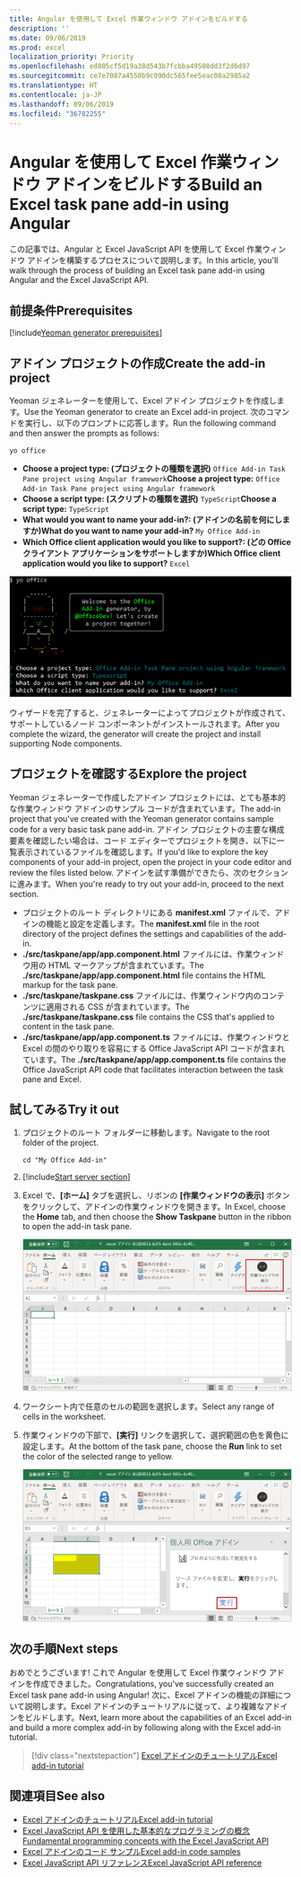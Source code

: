 ```yaml
---
title: Angular を使用して Excel 作業ウィンドウ アドインをビルドする
description: ''
ms.date: 09/06/2019
ms.prod: excel
localization_priority: Priority
ms.openlocfilehash: ed805cf5d19a38d543b7fcbba49508dd3f2d6d97
ms.sourcegitcommit: ce7e7087a4550b9c090dc565fee5eac08a2985a2
ms.translationtype: HT
ms.contentlocale: ja-JP
ms.lasthandoff: 09/06/2019
ms.locfileid: "36782255"
---
```

# <a name="build-an-excel-task-pane-add-in-using-angular"></a><span data-ttu-id="82520-102">Angular を使用して Excel 作業ウィンドウ アドインをビルドする</span><span class="sxs-lookup"><span data-stu-id="82520-102">Build an Excel task pane add-in using Angular</span></span>

<span data-ttu-id="82520-103">この記事では、Angular と Excel JavaScript API を使用して Excel 作業ウィンドウ アドインを構築するプロセスについて説明します。</span><span class="sxs-lookup"><span data-stu-id="82520-103">In this article, you'll walk through the process of building an Excel task pane add-in using Angular and the Excel JavaScript API.</span></span>

## <a name="prerequisites"></a><span data-ttu-id="82520-104">前提条件</span><span class="sxs-lookup"><span data-stu-id="82520-104">Prerequisites</span></span>

[!include[Yeoman generator prerequisites](../includes/quickstart-yo-prerequisites.md)]

## <a name="create-the-add-in-project"></a><span data-ttu-id="82520-105">アドイン プロジェクトの作成</span><span class="sxs-lookup"><span data-stu-id="82520-105">Create the add-in project</span></span>

<span data-ttu-id="82520-106">Yeoman ジェネレーターを使用して、Excel アドイン プロジェクトを作成します。</span><span class="sxs-lookup"><span data-stu-id="82520-106">Use the Yeoman generator to create an Excel add-in project.</span></span> <span data-ttu-id="82520-107">次のコマンドを実行し、以下のプロンプトに応答します。</span><span class="sxs-lookup"><span data-stu-id="82520-107">Run the following command and then answer the prompts as follows:</span></span>

```command&nbsp;line
yo office
```

- <span data-ttu-id="82520-108">**Choose a project type: (プロジェクトの種類を選択)** `Office Add-in Task Pane project using Angular framework`</span><span class="sxs-lookup"><span data-stu-id="82520-108">**Choose a project type:** `Office Add-in Task Pane project using Angular framework`</span></span>
- <span data-ttu-id="82520-109">**Choose a script type: (スクリプトの種類を選択)** `TypeScript`</span><span class="sxs-lookup"><span data-stu-id="82520-109">**Choose a script type:** `TypeScript`</span></span>
- <span data-ttu-id="82520-110">**What would you want to name your add-in?: (アドインの名前を何にしますか)**</span><span class="sxs-lookup"><span data-stu-id="82520-110">**What do you want to name your add-in?**</span></span> `My Office Add-in`
- <span data-ttu-id="82520-111">**Which Office client application would you like to support?: (どの Office クライアント アプリケーションをサポートしますか)**</span><span class="sxs-lookup"><span data-stu-id="82520-111">**Which Office client application would you like to support?**</span></span> `Excel`

![Yeoman ジェネレーター](../images/yo-office-excel-angular-2.png)

<span data-ttu-id="82520-113">ウィザードを完了すると、ジェネレーターによってプロジェクトが作成されて、サポートしているノード コンポーネントがインストールされます。</span><span class="sxs-lookup"><span data-stu-id="82520-113">After you complete the wizard, the generator will create the project and install supporting Node components.</span></span>

## <a name="explore-the-project"></a><span data-ttu-id="82520-114">プロジェクトを確認する</span><span class="sxs-lookup"><span data-stu-id="82520-114">Explore the project</span></span>

<span data-ttu-id="82520-115">Yeoman ジェネレーターで作成したアドイン プロジェクトには、とても基本的な作業ウィンドウ アドインのサンプル コードが含まれています。</span><span class="sxs-lookup"><span data-stu-id="82520-115">The add-in project that you've created with the Yeoman generator contains sample code for a very basic task pane add-in.</span></span> <span data-ttu-id="82520-116">アドイン プロジェクトの主要な構成要素を確認したい場合は、コード エディターでプロジェクトを開き、以下に一覧表示されているファイルを確認します。</span><span class="sxs-lookup"><span data-stu-id="82520-116">If you'd like to explore the key components of your add-in project, open the project in your code editor and review the files listed below.</span></span> <span data-ttu-id="82520-117">アドインを試す準備ができたら、次のセクションに進みます。</span><span class="sxs-lookup"><span data-stu-id="82520-117">When you're ready to try out your add-in, proceed to the next section.</span></span>

- <span data-ttu-id="82520-118">プロジェクトのルート ディレクトリにある **manifest.xml** ファイルで、アドインの機能と設定を定義します。</span><span class="sxs-lookup"><span data-stu-id="82520-118">The **manifest.xml** file in the root directory of the project defines the settings and capabilities of the add-in.</span></span>
- <span data-ttu-id="82520-119">**./src/taskpane/app/app.component.html** ファイルには、作業ウィンドウ用の HTML マークアップが含まれています。</span><span class="sxs-lookup"><span data-stu-id="82520-119">The **./src/taskpane/app/app.component.html** file contains the HTML markup for the task pane.</span></span>
- <span data-ttu-id="82520-120">**./src/taskpane/taskpane.css** ファイルには、作業ウィンドウ内のコンテンツに適用される CSS が含まれています。</span><span class="sxs-lookup"><span data-stu-id="82520-120">The **./src/taskpane/taskpane.css** file contains the CSS that's applied to content in the task pane.</span></span>
- <span data-ttu-id="82520-121">**./src/taskpane/app/app.component.ts** ファイルには、作業ウィンドウと Excel の間のやり取りを容易にする Office JavaScript API コードが含まれています。</span><span class="sxs-lookup"><span data-stu-id="82520-121">The **./src/taskpane/app/app.component.ts** file contains the Office JavaScript API code that facilitates interaction between the task pane and Excel.</span></span>

## <a name="try-it-out"></a><span data-ttu-id="82520-122">試してみる</span><span class="sxs-lookup"><span data-stu-id="82520-122">Try it out</span></span>

1. <span data-ttu-id="82520-123">プロジェクトのルート フォルダーに移動します。</span><span class="sxs-lookup"><span data-stu-id="82520-123">Navigate to the root folder of the project.</span></span>

    ```command&nbsp;line
    cd "My Office Add-in"
    ```

2. [!include[Start server section](../includes/quickstart-yo-start-server-excel.md)] 

3. <span data-ttu-id="82520-124">Excel で、**[ホーム]** タブを選択し、リボンの **[作業ウィンドウの表示]** ボタンをクリックして、アドインの作業ウィンドウを開きます。</span><span class="sxs-lookup"><span data-stu-id="82520-124">In Excel, choose the **Home** tab, and then choose the **Show Taskpane** button in the ribbon to open the add-in task pane.</span></span>

    ![Excel アドイン ボタン](../images/excel-quickstart-addin-3b.png)

4. <span data-ttu-id="82520-126">ワークシート内で任意のセルの範囲を選択します。</span><span class="sxs-lookup"><span data-stu-id="82520-126">Select any range of cells in the worksheet.</span></span>

5. <span data-ttu-id="82520-127">作業ウィンドウの下部で、**[実行]** リンクを選択して、選択範囲の色を黄色に設定します。</span><span class="sxs-lookup"><span data-stu-id="82520-127">At the bottom of the task pane, choose the **Run** link to set the color of the selected range to yellow.</span></span>

    ![Excel アドイン](../images/excel-quickstart-addin-3c.png)

## <a name="next-steps"></a><span data-ttu-id="82520-129">次の手順</span><span class="sxs-lookup"><span data-stu-id="82520-129">Next steps</span></span>

<span data-ttu-id="82520-130">おめでとうございます! これで Angular を使用して Excel 作業ウィンドウ アドインを作成できました。</span><span class="sxs-lookup"><span data-stu-id="82520-130">Congratulations, you've successfully created an Excel task pane add-in using Angular!</span></span> <span data-ttu-id="82520-131">次に、Excel アドインの機能の詳細について説明します。Excel アドインのチュートリアルに従って、より複雑なアドインをビルドします。</span><span class="sxs-lookup"><span data-stu-id="82520-131">Next, learn more about the capabilities of an Excel add-in and build a more complex add-in by following along with the Excel add-in tutorial.</span></span>

> [!div class="nextstepaction"]
> [<span data-ttu-id="82520-132">Excel アドインのチュートリアル</span><span class="sxs-lookup"><span data-stu-id="82520-132">Excel add-in tutorial</span></span>](../tutorials/excel-tutorial.md)

## <a name="see-also"></a><span data-ttu-id="82520-133">関連項目</span><span class="sxs-lookup"><span data-stu-id="82520-133">See also</span></span>

* [<span data-ttu-id="82520-134">Excel アドインのチュートリアル</span><span class="sxs-lookup"><span data-stu-id="82520-134">Excel add-in tutorial</span></span>](../tutorials/excel-tutorial-create-table.md)
* [<span data-ttu-id="82520-135">Excel JavaScript API を使用した基本的なプログラミングの概念</span><span class="sxs-lookup"><span data-stu-id="82520-135">Fundamental programming concepts with the Excel JavaScript API</span></span>](../excel/excel-add-ins-core-concepts.md)
* [<span data-ttu-id="82520-136">Excel アドインのコード サンプル</span><span class="sxs-lookup"><span data-stu-id="82520-136">Excel add-in code samples</span></span>](https://developer.microsoft.com/office/gallery/?filterBy=Samples,Excel)
* [<span data-ttu-id="82520-137">Excel JavaScript API リファレンス</span><span class="sxs-lookup"><span data-stu-id="82520-137">Excel JavaScript API reference</span></span>](/office/dev/add-ins/reference/overview/excel-add-ins-reference-overview)

